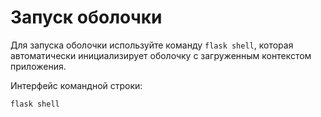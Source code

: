 # Запуск оболочки

Для запуска оболочки используйте команду `flask shell`, которая автоматически инициализирует оболочку с загруженным контекстом приложения.

Интерфейс командной строки:

```
flask shell
```
